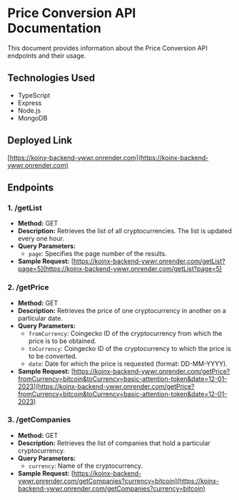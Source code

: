 # Price Conversion API Documentation

This document provides information about the Price Conversion API endpoints and their usage.

## Technologies Used
- TypeScript
- Express
- Node.js
- MongoDB

## Deployed Link
[https://koinx-backend-ywwr.onrender.com](https://koinx-backend-ywwr.onrender.com)

## Endpoints

### 1. /getList
- **Method:** GET
- **Description:** Retrieves the list of all cryptocurrencies. The list is updated every one hour.
- **Query Parameters:**
  - `page`: Specifies the page number of the results.
- **Sample Request:** [https://koinx-backend-ywwr.onrender.com/getList?page=5](https://koinx-backend-ywwr.onrender.com/getList?page=5)

### 2. /getPrice
- **Method:** GET
- **Description:** Retrieves the price of one cryptocurrency in another on a particular date.
- **Query Parameters:**
  - `fromCurrency`: Coingecko ID of the cryptocurrency from which the price is to be obtained.
  - `toCurrency`: Coingecko ID of the cryptocurrency to which the price is to be converted.
  - `date`: Date for which the price is requested (format: DD-MM-YYYY).
- **Sample Request:** [https://koinx-backend-ywwr.onrender.com/getPrice?fromCurrency=bitcoin&toCurrency=basic-attention-token&date=12-01-2023](https://koinx-backend-ywwr.onrender.com/getPrice?fromCurrency=bitcoin&toCurrency=basic-attention-token&date=12-01-2023)

### 3. /getCompanies
- **Method:** GET
- **Description:** Retrieves the list of companies that hold a particular cryptocurrency.
- **Query Parameters:**
  - `currency`: Name of the cryptocurrency.
- **Sample Request:** [https://koinx-backend-ywwr.onrender.com/getCompanies?currency=bitcoin](https://koinx-backend-ywwr.onrender.com/getCompanies?currency=bitcoin)
